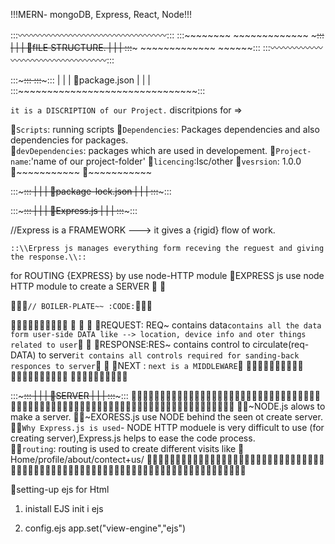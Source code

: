 !!!MERN- mongoDB, Express, React, Node!!!

:::〰〰〰〰〰〰〰〰〰〰〰〰〰〰〰〰〰:::
:::~~~~~~~~  ~~~~~~~~~~~~~   ~~~~~:::
|  |  |   🔴fILE STRUCTURE.  |  |  |
:::~~~~~     ~~~~~~~~~~~~~  ~~~~~~:::
:::〰〰〰〰〰〰〰〰〰〰〰〰〰〰〰〰〰:::


:::~~~~~~~~~~~~~~~~~~~~~~~~~~~~~~~:::
:::~~~~~~~~~~~~~~~~~~~~~~~~~~~~~~~:::
|  |  |    🔴package.json   |  |  |
:::~~~~~~~~~~~~~~~~~~~~~~~~~~~~~~~:::

 ``it is a DISCRIPTION of our Project.``
 discritpions for =>

🔹`Scripts`: running scripts
🔹`Dependencies`: Packages dependencies and also dependencies for packages.   
🔹`devDependencies`: packages which are used in developement.
🔹`Project-name`:'name of our project-folder'
🔹`licencing`:Isc/other
🔹`vesrsion`: 1.0.0
🔹~~~~~~~~~~~
🔹~~~~~~~~~~~

:::~~~~~~~~~~~~~~~~~~~~~~~~~~~~~~~:::
| | |  🔴package-lock.json   | | |
:::~~~~~~~~~~~~~~~~~~~~~~~~~~~~~~~:::


<!-- //xyz... -->


:::~~~~~~~~~~~~~~~~~~~~~~~~~~~~~~~:::
|   |   |   🔴Express.js  |   |   |
:::~~~~~~~~~~~~~~~~~~~~~~~~~~~~~~~:::

//Express is a FRAMEWORK --->   it gives a {rigid} flow of work.

~~~~~~~~~~~~~~~~~~~~~~~~~~~~~~~~~~~~~~~~~~~~~~~~~~~~~~~~~~~~~~~~~~~~~~~~~~~~~~~~~~~~~~~~~
::\\Erpress js manages everything form receving the reguest and giving the response.\\::
~~~~~~~~~~~~~~~~~~~~~~~~~~~~~~~~~~~~~~~~~~~~~~~~~~~~~~~~~~~~~~~~~~~~~~~~~~~~~~~~~~~~~~~~~

for ROUTING {EXPRESS} by use node-HTTP module
📌EXPRESS js use node HTTP module to create a SERVER 
📌
📌



📍📍📍`// BOILER-PLATE~~ :CODE:`📍📍📍
 
<!--      
    const { request } = require("express");
const app = express()

app.get('/',function(req, res,next) {
    res.send('hellow world')    
})

app.listen(3000);
-->
🔹🔹🔹🔹🔹🔹🔹🔹🔹🔹
🔹                 🔹
🔹  💫REQUEST: REQ~ contains data`contains all the data form user-side DATA like --> location, device info and oter things related to user`🔹 
🔹  💫RESPONSE:RES~ contains control to circulate(req-DATA) to server`it contains all controls required for sanding-back responces to server`🔹 
🔹  💫NEXT    :  `next is a MIDDLEWARE`🔹 
🔹🔹🔹🔹🔹🔹🔹🔹🔹🔹
🔹🔹🔹🔹🔹🔹🔹🔹🔹🔹
🔹🔹🔹🔹🔹🔹🔹🔹🔹🔹

:::~~~~~~~~~~~~~~~~~~~~~~~~~~~~~~~:::
|  |  |     🔴SERVER   |  |  |
:::~~~~~~~~~~~~~~~~~~~~~~~~~~~~~~~:::
📍📍📍📍📍📍📍📍📍📍📍📍📍📍📍📍📍📍📍📍📍📍📍📍📍📍📍📍📍📍📍📍📍📍📍📍📍📍📍📍📍📍📍📍📍📍📍📍📍📍📍📍📍📍📍📍📍📍📍📍📍📍📍📍📍📍📍📍📍📍📍📍
📍📍~NODE.js alows to make a server. 
📍📍~EXORESS.js use NODE behind the seen ot create server.
📍📍`Why Express.js is used`- NODE HTTP moduele is very difficult to use (for creating server),Express.js helps to ease the code process.    
📍📍`routing`: routing is used to create different visits like 🌌Home/profile/about/contect+us/
📍📍📍📍📍📍📍📍📍📍📍📍📍📍📍📍📍📍📍📍📍📍📍📍📍📍📍📍📍📍📍📍📍📍📍📍📍📍📍📍📍📍📍📍📍📍📍📍📍📍📍📍📍📍📍📍📍📍📍📍📍📍📍📍📍📍📍📍📍📍📍📍

<!-- routing and  dynamic routing -->

🔹setting-up ejs for Html 

1) inistall EJS
     init i ejs


2) config.ejs
 app.set("view-engine","ejs")

